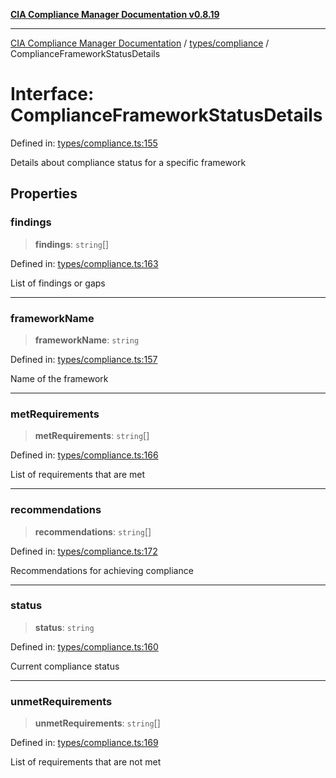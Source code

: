 [**CIA Compliance Manager Documentation v0.8.19**](../../../README.md)

***

[CIA Compliance Manager Documentation](../../../modules.md) / [types/compliance](../README.md) / ComplianceFrameworkStatusDetails

# Interface: ComplianceFrameworkStatusDetails

Defined in: [types/compliance.ts:155](https://github.com/Hack23/cia-compliance-manager/blob/8a17389ebf0d2a027875b835eec814811b99abcc/src/types/compliance.ts#L155)

Details about compliance status for a specific framework

## Properties

### findings

> **findings**: `string`[]

Defined in: [types/compliance.ts:163](https://github.com/Hack23/cia-compliance-manager/blob/8a17389ebf0d2a027875b835eec814811b99abcc/src/types/compliance.ts#L163)

List of findings or gaps

***

### frameworkName

> **frameworkName**: `string`

Defined in: [types/compliance.ts:157](https://github.com/Hack23/cia-compliance-manager/blob/8a17389ebf0d2a027875b835eec814811b99abcc/src/types/compliance.ts#L157)

Name of the framework

***

### metRequirements

> **metRequirements**: `string`[]

Defined in: [types/compliance.ts:166](https://github.com/Hack23/cia-compliance-manager/blob/8a17389ebf0d2a027875b835eec814811b99abcc/src/types/compliance.ts#L166)

List of requirements that are met

***

### recommendations

> **recommendations**: `string`[]

Defined in: [types/compliance.ts:172](https://github.com/Hack23/cia-compliance-manager/blob/8a17389ebf0d2a027875b835eec814811b99abcc/src/types/compliance.ts#L172)

Recommendations for achieving compliance

***

### status

> **status**: `string`

Defined in: [types/compliance.ts:160](https://github.com/Hack23/cia-compliance-manager/blob/8a17389ebf0d2a027875b835eec814811b99abcc/src/types/compliance.ts#L160)

Current compliance status

***

### unmetRequirements

> **unmetRequirements**: `string`[]

Defined in: [types/compliance.ts:169](https://github.com/Hack23/cia-compliance-manager/blob/8a17389ebf0d2a027875b835eec814811b99abcc/src/types/compliance.ts#L169)

List of requirements that are not met
